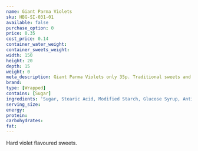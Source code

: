 ```yaml
---
name: Giant Parma Violets
sku: HBG-SI-031-01
available: false
purchase_option: 0
price: 0.35
cost_price: 0.14
container_water_weight: 
container_sweets_weight: 
width: 150
height: 20
depth: 15
weight: 0
meta_description: Giant Parma Violets only 35p. Traditional sweets and more at Humbugs Confectionery Store. Specialists in satisfying your sweet tooth!
brand: 
type: [Wrapped]
contains: [Sugar]
ingredients: 'Sugar, Stearic Acid, Modified Starch, Glucose Syrup, Anti-Caking Agent: Magnesium Carbonate, Flavourings, Colours: E124, E132, Anthocyanin'
serving_size: 
energy: 
protein: 
carbohydrates: 
fat: 
---
```

Hard violet flavoured sweets.